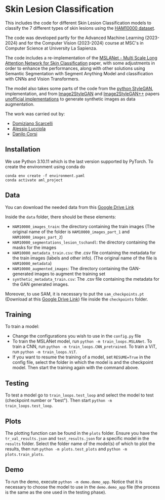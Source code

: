 # Skin Lesion Classification

This includes the code for different Skin Lesion Classification models to classify the 7 different types of skin lesions using the [HAM10000 dataset](https://dataverse.harvard.edu/dataset.xhtml?persistentId=doi:10.7910/DVN/DBW86T).

The code was developed partly for the Advanced Machine Learning (2023-2024) and for the Computer Vision (2023-2024) course at MSC's in Computer Science at University La Sapienza.

The code includes a re-implementation of the [MSLANet - Multi Scale Long Attention Network for Skin Classification](https://link.springer.com/article/10.1007/s10489-022-03320-x) paper, with some adjustments in order to enhance the performances, along with other solutions using Semantic Segmentation with Segment Anything Model and classification with CNNs and Vision Transformers.

The model also takes some parts of the code from the [python StyleGAN](https://github.com/huangzh13/StyleGAN.pytorch), implementation, and from [Image2StyleGAN](https://arxiv.org/abs/1904.03189) and [Image2StyleGAN++](https://arxiv.org/abs/1911.11544) papers [unofficial implementations](https://github.com/Jerry2398/Image2StyleGAN-and-Image2StyleGAN-) to generate synthetic images as data augmentation.

The work was carried out by:

- [Domiziano Scarcelli](https://github.com/DomizianoScarcelli)
- [Alessio Lucciola](https://github.com/AlessioLucciola)
- [Danilo Corsi](https://github.com/CorsiDanilo)


## Installation

We use Python 3.10.11 which is the last version supported by PyTorch. To create the environment using conda do

```
conda env create -f environment.yaml
conda activate aml_project
```

## Data

You can download the needed data from this [Google Drive Link](https://drive.google.com/file/d/1vp5x1qXbAubh3p213JC2CwMXYZ7vXdLK/view?usp=drive_link)

Inside the `data` folder, there should be these elements:

-   `HAM10000_images_train`: the directory containing the train images (The original name of the folder is `HAM10000_images_part_1` and `HAM10000_images_part_2`)
-   `HAM10000_segmentations_lesion_tschandl`: the directory containing the masks for the images
-   `HAM10000_metadata_train.csv`: the .csv file containing the metadata for the train images (labels and other info). (The original name of the file is `HAM10000_metadata`)
-   `HAM10000_augmented_images`: The directory containing the GAN-generated images to augment the training set
-   `synthetic_metadata_train.csv`: The .csv file containing the metadata for the GAN generated images.

Moreover, to use SAM, it is necessary to put the `sam_checkpoints.pt` (Download at this [Google Drive Link](https://drive.google.com/file/d/13X_oZo3apJprOS2VTVFND1tfr5TpQJQh/view?usp=drive_link)) file inside the `checkpoints` folder.

## Training
To train a model:
-   Change the configurations you wish to use in the `config.py` file
-   To train the MSLANet model, run `python -m train_loops.MSLANet`. To train a CNN, run `python -m train_loops.CNN_pretrained`. To train a ViT, run `python -m train_loops.ViT`.
-   If you want to resume the training of a model, set `RESUME=True` in the config file, select the folder in which the model is and the checkpoint model. Then start the training again with the command above.

## Testing
To test a model go to `train_loops.test_loop` and select the model to test (checkpoint number or "best"). Then start `python -m train_loops.test_loop`.

## Plots
The plotting function can be found in the `plots` folder. Ensure you have the `tr_val_results.json` and `test_results.json` for a specific model in the `results` folder.
Select the folder name of the model(s) of which to plot the results, then run `python -m plots.test_plots` and `python -m plots.train_plots`.

## Demo
To run the demo, execute `python -m demo.demo_app`. Notice that it is necessary to choose the model to use in the `demo.demo_app` file (the process is the same as the one used in the testing phase).

